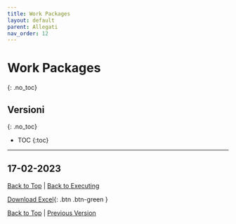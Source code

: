 ```yaml
---
title: Work Packages
layout: default
parent: Allegati
nav_order: 12
---
```


# Work Packages
{: .no_toc}

## Versioni
{: .no_toc}

- TOC
{:toc}

---

## 17-02-2023

[Back to Top](#top) |
[Back to Executing](/pm/3-executing#definizione-dei-work-package)

[Download Excel](/pm/resources/tables/work-packages-2023-02-17.xlsx){: .btn .btn-green }

[Back to Top](#top) |
[Previous Version](#17-02-2023)